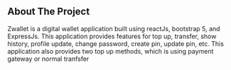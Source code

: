 <!-- ABOUT THE PROJECT -->
## About The Project

Zwallet is a digital wallet application built using reactJs, bootstrap 5, and ExpressJs. This application provides features for top up, transfer, show history, profile update, change password, create pin, update pin, etc. This application also provides two top up methods, which is using payment gateway or normal tranfsfer
